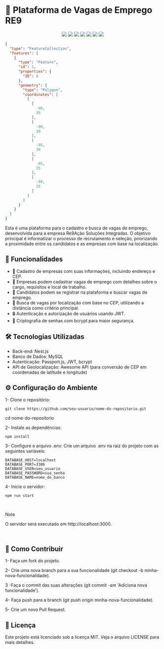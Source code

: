 # 📌 Plataforma de Vagas de Emprego RE9
<p align="center">
  <img src="https://img.shields.io/badge/TypeScript-007ACC?style=for-the-badge&logo=typescript&logoColor=white"/>
  <img src="https://img.shields.io/badge/License-MIT-yellow.svg?style=for-the-badge"/>
  <img src="https://img.shields.io/badge/platform-NestJS-red?style=for-the-badge&logo=nestjs"/>
  <img src="https://img.shields.io/badge/MySQL-005C84?style=for-the-badge&logo=mysql&logoColor=white"/>
  <img src="https://img.shields.io/badge/JWT-000000?style=for-the-badge&logo=JSON%20web%20tokens&logoColor=white"/>
  <img src="https://img.shields.io/badge/Node%20js-339933?style=for-the-badge&logo=nodedotjs&logoColor=white"/>
  <img src="https://img.shields.io/badge/typeorm-FE0803?style=for-the-badge&logo=typeorm&logoColor=white">
</p>

```geojson
{
  "type": "FeatureCollection",
  "features": [
    {
      "type": "Feature",
      "id": 1,
      "properties": {
        "ID": 0
      },
      "geometry": {
        "type": "Polygon",
        "coordinates": [
          [
            [
              -90,
              35
            ],
            [
              -90,
              30
            ],
            [
              -85,
              30
            ],
            [
              -85,
              35
            ],
            [
              -90,
              35
            ]
          ]
        ]
      }
    }
  ]
}
```

Esta é uma plataforma para o cadastro e busca de vagas de emprego, desenvolvida para a empresa Re9Ação Soluções Integradas. O objetivo principal é informatizar o processo de recrutamento e seleção, priorizando a proximidade entre os candidatos e as empresas com base na localização.



## 🚀 Funcionalidades
- 📇 Cadastro de empresas com suas informações, incluindo endereço e CEP.
- 📝 Empresas podem cadastrar vagas de emprego com detalhes sobre o cargo, requisitos e local de trabalho.
- 👤 Candidatos podem se registrar na plataforma e buscar vagas de emprego.
- 📍 Busca de vagas por localização com base no CEP, utilizando a distância como critério principal.
- 🔒 Autenticação e autorização de usuários usando JWT.
- 🔐 Criptografia de senhas com bcrypt para maior segurança.



## 🛠️ Tecnologias Utilizadas
- Back-end: Nest.js
- Banco de Dados: MySQL
- Autenticação: Passport.js, JWT, bcrypt
- API de Geolocalização: Awesome API (para conversão de CEP em coordenadas de latitude e longitude)

## ⚙️ Configuração do Ambiente

 1- Clone o repositório:
```
git clone https://github.com/seu-usuario/nome-do-repositorio.git
```
cd nome-do-repositorio

2- Instale as dependências:
```
npm install
```
3- Configure o arquivo .env: Crie um arquivo .env na raiz do projeto com as seguintes variáveis:
```
DATABASE_HOST=localhost
DATABASE_PORT=3306
DATABASE_USER=seu_usuario
DATABASE_PASSWORD=sua_senha
DATABASE_NAME=nome_do_banco

```
4- Inicie o servidor:
```
npm run start
```
<br>

> [!NOTE]
> O servidor será executado em http://localhost:3000.

<br>

## 🤝 Como Contribuir

1- Faça um fork do projeto.

2- Crie uma nova branch para a sua funcionalidade (git checkout -b 
minha-nova-funcionalidade).

3 -Faça o commit das suas alterações (git commit -am 'Adiciona nova funcionalidade').

4- Faça push para a branch (git push origin minha-nova-funcionalidade).

5- Crie um novo Pull Request.

## 📜 Licença
Este projeto está licenciado sob a licença MIT. Veja o arquivo LICENSE para mais detalhes.
